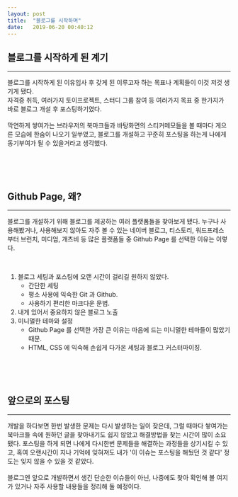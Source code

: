```yaml
---
layout: post
title:  "블로그를 시작하며"
date:   2019-06-20 00:40:12
---
```


## 블로그를 시작하게 된 계기

---

블로그를 시작하게 된 이유입사 후 갖게 된 이루고자 하는 목표나 계획들이 이것 저것 생기게 됐다.  
자격증 취득, 여러가지 토이프로젝트, 스터디 그룹 참여 등 여러가지 목표 중 한가지가 바로 블로그 개설 후 포스팅하기였다.  
<br>
막연하게 쌓여가는 브라우저의 북마크들과 바탕화면의 스티커메모들을 볼 때마다 게으른 모습에 한숨이 나오기 일쑤였고, 
블로그를 개설하고 꾸준히 포스팅을 하는게 나에게 동기부여가 될 수 있을거라고 생각했다. 

<br><br><br>

## Github Page, 왜?

---

블로그를 개설하기 위해 블로그를 제공하는 여러 플랫폼들을 찾아보게 됐다. 
누구나 사용해봤거나, 사용해보지 않아도 자주 볼 수 있는 네이버 블로그, 티스토리, 워드프레스 부터 브런치, 미디엄, 개츠비 등 많은 플랫폼들 중 
Github Page 를 선택한 이유는 이렇다.

<br>

1. 블로그 세팅과 포스팅에 오랜 시간이 걸리길 원하지 않았다.    
   - 간단한 세팅     
   - 평소 사용에 익숙한 Git 과 Github.     
   - 사용하기 편리한 마크다운 문법.  <br>
1. 내게 있어서 중요하지 않은 블로그 노출  <br>
1. 미니멀한 테마와 설정   
   - Github Page 를 선택한 가장 큰 이유는 마음에 드는 미니멀한 테마들이 많았기 때문.    
   - HTML, CSS 에 익숙해 손쉽게 다가온 세팅과 블로그 커스터마이징.
  
<br><br><br>
  
## 앞으로의 포스팅

---

개발을 하다보면 한번 발생한 문제는 다시 발생하는 일이 잦은데, 그럴 때마다 쌓여가는 북마크들 속에 원하던 글을 찾아내기도 쉽지 않았고 해결방법을 찾는 시간이 많이 소요됐다. 
포스팅을 하게 되면 나에게 다시한번 문제들을 해결하는 과정들을 상기시킬 수 있고,  혹여 오랜시간이 지나 기억에 잊혀져도 내가 '이 이슈는 포스팅을 해뒀던 것 같다' 정도는 잊지 않을 수 있을 것 같았다.  
<br>
블로그엔 앞으로 개발하면서 생긴 단순한 이슈들이 아닌, 나중에도 찾아 확인해 볼 여지가 있거나 자주 사용할 내용들을 정리해 둘 예정이다.
  
 <br><br><br>